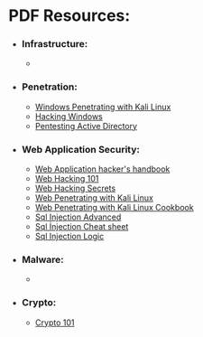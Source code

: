 # PDF Resources:



* ### Infrastructure:
  *
* ### Penetration:
  * [Windows Penetrating with Kali Linux](/Depo/kaynaklar/english/pentest/Windows%20Peneterating%20with%20Kali%20Linux.pdf)
  * [Hacking Windows](/Depo/kaynaklar/english/pentest/Hacking%20Windows.pdf)
  * [Pentesting Active Directory](/Depo/kaynaklar/english/pentest/Pentesting%20Active%20Directory.pdf)
* ### Web Application Security:
  * [Web Application hacker's handbook](Depo/kaynaklar/english/web/Web%20Application%20Hacker's%20handbook%20PDF.pdf)
  * [Web Hacking 101](/Depo/kaynaklar/english/web/Web%20Hacking%20101.pdf)
  * [Web Hacking Secrets](/Depo/kaynaklar/english/web/Web%20Hacking%20Secrets.pdf)
  * [Web Penetrating with Kali Linux](/Depo/kaynaklar/english/web/Web%20Penetarating%20with%20Kali%20Linux.pdf)
  * [Web Penetrating with Kali Linux Cookbook](/Depo/kaynaklar/english/web/Web%20Penetrating%20with%20Kali%20Linux%20Cookbook.pdf)
  <!--* [Sql Injection]()-->
  * [Sql Injection Advanced](/Depo/kaynaklar/english/web/advanced_sql_injection.pdf)
  * [Sql İnjection Cheat sheet](/Depo/kaynaklar/english/web/sql-injection-cheat-sheet.pdf)
  * [Sql Injection Logic](/Depo/kaynaklar/english/web/sqli-logic.txt)
* ### Malware:
  * []()
* ### Crypto:
  * [Crypto 101](/Depo/kaynaklar/english/Crypto/Crypto%20101.pdf)
